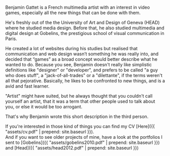 Benjamin Gattet is a French multimedia artist with an interest in video games, especially all the new things that can be done with them.

He's freshly out of the the University of Art and Design of Geneva (HEAD) where he studied media design. Before that, he also studied multimedia and digital design at Gobelins, the prestigious school of visual communication in Paris.

He created a lot of websites during his studies but realised that communication and web design wasn’t something he was really into, and decided that “games” as a broad concept would better describe what he wanted to do. Because you see, Benjamin doesn't really like simplistic definitions like "designer" or "developer", and prefers to be called "a guy who does stuff", a "jack-of-all-trades" or a "dilettante", if the terms weren't all that pejorative.
Basically, he likes to be confronted to new things, and is a avid and fast learner.

"Artist" might have suited, but he always thought that you couldn't call yourself an artist, that it was a term that other people used to talk about you, or else it would be too arrogant.

That's why Benjamin wrote this short description in the third person.

If you're interested in those kind of things you can find my CV [Here]({{ "assets/cv.pdf" | prepend: site.baseurl }}).   
And if you want to see older projects of mine, have a look at the portfolios I sent to [Gobelins]({{ "assets/gobelins2010.pdf" | prepend: site.baseurl }}) and [Head]({{ "assets/head2012.pdf" | prepend: site.baseurl }})
